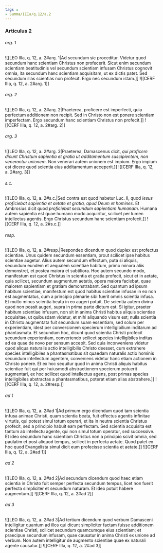```yaml
---
tags : 
- Summa/IIIa/q.12/a.2
---
```


### Articulus 2

###### arg. 1
![[LEO IIIa, q. 12, a. 2#arg. 1|Ad secundum sic proceditur. Videtur quod secundum hanc scientiam Christus non profecerit. Sicut enim secundum scientiam beatitudinis vel secundum scientiam infusam Christus cognovit omnia, ita secundum hanc scientiam acquisitam, ut ex dictis patet. Sed secundum illas scientias non profecit. Ergo nec secundum istam.]]
![[CERF IIIa, q. 12, a. 2#arg. 1]]

###### arg. 2
![[LEO IIIa, q. 12, a. 2#arg. 2|Praeterea, proficere est imperfecti, quia perfectum additionem non recipit. Sed in Christo non est ponere scientiam imperfectam. Ergo secundum hanc scientiam Christus non profecit.]]
![[CERF IIIa, q. 12, a. 2#arg. 2]]

###### arg. 3
![[LEO IIIa, q. 12, a. 2#arg. 3|Praeterea, Damascenus dicit, *qui proficere dicunt Christum sapientia et gratia ut additamentum suscipientem, non venerantur unionem*. Non venerari autem unionem est impium. Ergo impium est dicere quod scientia eius additamentum acceperit.]]
![[CERF IIIa, q. 12, a. 2#arg. 3]]

###### s.c.
![[LEO IIIa, q. 12, a. 2#s.c.|Sed contra est quod habetur Luc. II, quod *Iesus proficiebat sapientia et aetate et gratia, apud Deum et homines*. Et Ambrosius dicit quod *proficiebat secundum sapientiam humanam*. Humana autem sapientia est quae humano modo acquiritur, scilicet per lumen intellectus agentis. Ergo Christus secundum hanc scientiam profecit.]]
![[CERF IIIa, q. 12, a. 2#s.c.]]

###### resp.
![[LEO IIIa, q. 12, a. 2#resp.|Respondeo dicendum quod duplex est profectus scientiae. Unus quidem secundum essentiam, prout scilicet ipse habitus scientiae augetur. Alius autem secundum effectum, puta si aliquis, secundum eundem et aequalem scientiae habitum, primo minora aliis demonstret, et postea maiora et subtiliora. Hoc autem secundo modo, manifestum est quod Christus in scientia et gratia profecit, sicut et in aetate, quia scilicet, secundum augmentum aetatis, opera maiora faciebat, quae maiorem sapientiam et gratiam demonstrabant. Sed quantum ad ipsum habitum scientiae, manifestum est quod habitus scientiae infusae in eo non est augmentatus, cum a principio plenarie sibi fuerit omnis scientia infusa. Et multo minus scientia beata in eo augeri potuit. De scientia autem divina quod non possit augeri, supra in prima parte dictum est. Si igitur, praeter habitum scientiae infusum, non sit in anima Christi habitus aliquis scientiae acquisitae, ut quibusdam videtur, et mihi aliquando visum est; nulla scientia in Christo augmentata fuit secundum suam essentiam, sed solum per experientiam, idest per conversionem specierum intelligibilium inditarum ad phantasmata. Et secundum hoc, dicunt quod scientia Christi profecit secundum experientiam, convertendo scilicet species intelligibiles inditas ad ea quae de novo per sensum accepit. Sed quia inconveniens videtur quod aliqua naturalis actio intelligibilis Christo deesset, cum extrahere species intelligibiles a phantasmatibus sit quaedam naturalis actio hominis secundum intellectum agentem, conveniens videtur hanc etiam actionem in Christo ponere. Et ex hoc sequitur quod in anima Christi aliquis habitus scientiae fuit qui per huiusmodi abstractionem specierum potuerit augmentari, ex hoc scilicet quod intellectus agens, post primas species intelligibiles abstractas a phantasmatibus, poterat etiam alias abstrahere.]]
![[CERF IIIa, q. 12, a. 2#resp.]]

###### ad 1
![[LEO IIIa, q. 12, a. 2#ad 1|Ad primum ergo dicendum quod tam scientia infusa animae Christi, quam scientia beata, fuit effectus agentis infinitae virtutis, qui potest simul totum operari, et ita in neutra scientia Christus profecit, sed a principio habuit eam perfectam. Sed scientia acquisita est tantum ab intellectu agente, qui non simul totum operatur, sed successive. Et ideo secundum hanc scientiam Christus non a principio scivit omnia, sed paulatim et post aliquod tempus, scilicet in perfecta aetate. Quod patet ex hoc quod Evangelista simul dicit eum profecisse scientia et aetate.]]
![[CERF IIIa, q. 12, a. 2#ad 1]]

###### ad 2
![[LEO IIIa, q. 12, a. 2#ad 2|Ad secundum dicendum quod haec etiam scientia in Christo fuit semper perfecta secundum tempus, licet non fuerit perfecta simpliciter et secundum naturam. Et ideo potuit habere augmentum.]]
![[CERF IIIa, q. 12, a. 2#ad 2]]

###### ad 3
![[LEO IIIa, q. 12, a. 2#ad 3|Ad tertium dicendum quod verbum Damasceni intelligitur quantum ad illos qui dicunt simpliciter factam fuisse additionem scientiae Christi, scilicet secundum quamcumque eius scientiam; et praecipue secundum infusam, quae causatur in anima Christi ex unione ad verbum. Non autem intelligitur de augmento scientiae quae ex naturali agente causatur.]]
![[CERF IIIa, q. 12, a. 2#ad 3]]

